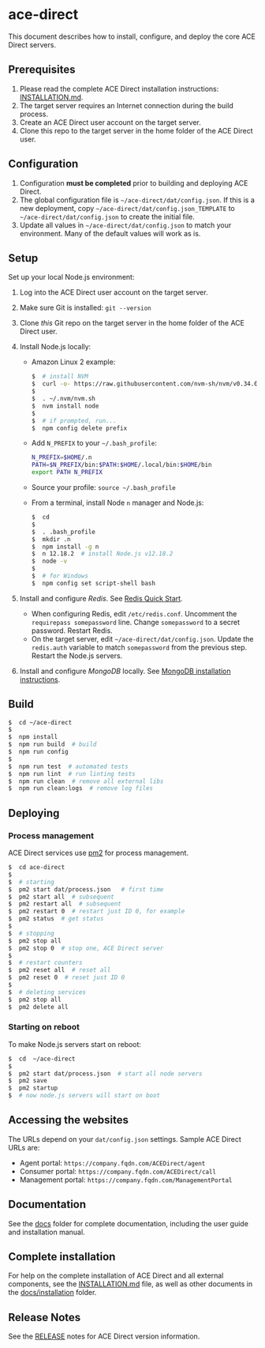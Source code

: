 # ace-direct

This document describes how to install, configure, and deploy the core ACE Direct servers.

## Prerequisites

1. Please read the complete ACE Direct installation instructions: [INSTALLATION.md](docs/installation/INSTALLATION.md).
1. The target server requires an Internet connection during the build process.
1. Create an ACE Direct user account on the target server.
1. Clone this repo to the target server in the home folder of the ACE Direct user.

## Configuration

1. Configuration **must be completed** prior to building and deploying ACE Direct.
1. The global configuration file is `~/ace-direct/dat/config.json`. If this is a new deployment, copy `~/ace-direct/dat/config.json_TEMPLATE` to `~/ace-direct/dat/config.json` to create the initial file.
1. Update all values in `~/ace-direct/dat/config.json` to match your environment. Many of the default values will work as is.

## Setup

Set up your local Node.js environment:

1. Log into the ACE Direct user account on the target server.
1. Make sure Git is installed: `git --version`
1. Clone _this_ Git repo on the target server in the home folder of the ACE Direct user.
1. Install Node.js locally:

    * Amazon Linux 2 example:

      ```bash
      $  # install NVM
      $  curl -o- https://raw.githubusercontent.com/nvm-sh/nvm/v0.34.0/install.sh | bash
      $
      $  . ~/.nvm/nvm.sh
      $  nvm install node
      $
      $  # if prompted, run...
      $  npm config delete prefix
      ```

    * Add `N_PREFIX` to your  `~/.bash_profile`:

      ```bash
      N_PREFIX=$HOME/.n
      PATH=$N_PREFIX/bin:$PATH:$HOME/.local/bin:$HOME/bin
      export PATH N_PREFIX
      ```

    * Source your profile: `source ~/.bash_profile`
    * From a terminal, install Node `n` manager and Node.js:

      ```bash
      $  cd
      $
      $  . .bash_profile
      $  mkdir .n
      $  npm install -g n
      $  n 12.18.2  # install Node.js v12.18.2
      $  node -v
      $
      $  # for Windows
      $  npm config set script-shell bash
      ```

1. Install and configure _Redis_. See [Redis Quick Start](https://redis.io/topics/quickstart).

    * When configuring Redis, edit `/etc/redis.conf`. Uncomment the `requirepass somepassword` line. Change `somepassword` to a secret password. Restart Redis.
    * On the target server, edit `~/ace-direct/dat/config.json`. Update the `redis.auth` variable to match `somepassword` from the previous step. Restart the Node.js servers.

1. Install and configure _MongoDB_ locally. See [MongoDB installation instructions](https://docs.mongodb.com/manual/).

## Build

```bash
$  cd ~/ace-direct
$
$  npm install
$  npm run build  # build
$  npm run config
$
$  npm run test  # automated tests
$  npm run lint  # run linting tests
$  npm run clean  # remove all external libs
$  npm run clean:logs  # remove log files
```

## Deploying

### Process management

ACE Direct services use [pm2](https://pm2.keymetrics.io/) for process management.

```bash
$  cd ace-direct
$
$  # starting
$  pm2 start dat/process.json   # first time
$  pm2 start all  # subsequent
$  pm2 restart all  # subsequent
$  pm2 restart 0  # restart just ID 0, for example
$  pm2 status  # get status
$
$  # stopping
$  pm2 stop all
$  pm2 stop 0  # stop one, ACE Direct server
$
$  # restart counters
$  pm2 reset all  # reset all
$  pm2 reset 0  # reset just ID 0
$
$  # deleting services
$  pm2 stop all
$  pm2 delete all
```

### Starting on reboot

To make Node.js servers start on reboot:

```bash
$  cd  ~/ace-direct
$
$  pm2 start dat/process.json  # start all node servers
$  pm2 save
$  pm2 startup
$  # now node.js servers will start on boot
```

## Accessing the websites

The URLs depend on your `dat/config.json` settings. Sample ACE Direct URLs are:

* Agent portal: `https://company.fqdn.com/ACEDirect/agent`
* Consumer portal: `https://company.fqdn.com/ACEDirect/call`
* Management portal: `https://company.fqdn.com/ManagementPortal`

## Documentation

See the [docs](docs/) folder for complete documentation, including the user guide and installation manual.

## Complete installation

For help on the complete installation of ACE Direct and all external components, see the [INSTALLATION.md](docs/installation/INSTALLATION.md) file, as well as other documents in the [docs/installation](docs/installation/) folder.

## Release Notes

See the [RELEASE](RELEASE.md) notes for ACE Direct version information.
